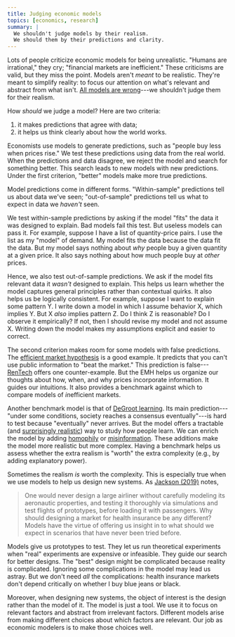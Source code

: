 ```yaml
---
title: Judging economic models
topics: [economics, research]
summary: |
  We shouldn't judge models by their realism.
  We should them by their predictions and clarity.
---
```


Lots of people criticize economic models for being unrealistic.
"Humans are irrational," they cry; "financial markets are inefficient."
These criticisms are valid, but they miss the point.
Models aren't *meant* to be realistic.
They're meant to simplify reality: to focus our attention on what's relevant and abstract from what isn't.
[All models are wrong](https://en.wikipedia.org/wiki/All_models_are_wrong)---we shouldn't judge them for their realism.

How *should* we judge a model?
Here are two criteria:

1. it makes predictions that agree with data;
2. it helps us think clearly about how the world works.

Economists use models to generate predictions, such as "people buy less when prices rise."
We test these predictions using data from the real world.
When the predictions and data disagree, we reject the model and search for something better.
This search leads to new models with new predictions.
Under the first criterion, "better" models make more true predictions.

Model predictions come in different forms.
"Within-sample" predictions tell us about data we've seen; "out-of-sample" predictions tell us what to expect in data we *haven't* seen.

We test within-sample predictions by asking if the model "fits" the data it was designed to explain.
Bad models fail this test.
But useless models can pass it.
For example, suppose I have a list of quantity-price pairs.
I use the list as my "model" of demand.
My model fits the data because the data fit the data.
But my model says nothing about *why* people buy a given quantity at a given price.
It also says nothing about how much people buy at *other* prices.

Hence, we also test out-of-sample predictions.
We ask if the model fits relevant data it *wasn't* designed to explain.
This helps us learn whether the model captures general principles rather than contextual quirks.
It also helps us be logically consistent.
For example, suppose I want to explain some pattern Y.
I write down a model in which I assume behavior X, which implies Y.
But X *also* implies pattern Z.
Do I think Z is reasonable?
Do I observe it empirically?
If not, then I should revise my model and not assume X.
Writing down the model makes my assumptions explicit and easier to correct.

The second criterion makes room for some models with false predictions.
The [efficient market hypothesis](https://en.wikipedia.org/wiki/Efficient-market_hypothesis) is a good example.
It predicts that you can't use public information to "beat the market."
This prediction is false---[RenTech](https://en.wikipedia.org/wiki/Renaissance_Technologies) offers one counter-example.
But the EMH helps us organize our thoughts about how, when, and why prices incorporate information.
It guides our intuitions.
It also provides a benchmark against which to compare models of *in*efficient markets.

Another benchmark model is that of [DeGroot learning](/blog/degroot-learning-social-networks/).
Its main prediction---"under some conditions, society reaches a consensus eventually"---is hard to test because "eventually" never arrives.
But the model offers a tractable (and [surprisingly realistic](https://doi.org/10.3982/ECTA14407)) way to study how people learn.
We can enrich the model by adding [homophily](https://doi.org/10.1093/qje/qjs021) or [misinformation](https://doi.org/10.1287/mnsc.2022.4340).
These additions make the model more realistic but more complex.
Having a benchmark helps us assess whether the extra realism is "worth" the extra complexity (e.g., by adding explanatory power).

Sometimes the realism *is* worth the complexity.
This is especially true when we use models to help us design new systems.
As [Jackson (2019)](https://doi.org/10.1007/978-3-030-18050-8_72) notes,

> One would never design a large airliner without carefully modeling its aeronautic properties, and testing it thoroughly via simulations and test flights of prototypes, before loading it with passengers.
> Why should designing a market for health insurance be any different?
> Models have the virtue of offering us insight in to what should we expect in scenarios that have never been tried before.

Models give us prototypes to test.
They let us run theoretical experiments when "real" experiments are expensive or infeasible.
They guide our search for better designs.
The "best" design might be complicated because reality is complicated.
Ignoring some complications in the model may lead us astray.
But we don't need *all* the complications: health insurance markets don't depend critically on whether I buy blue jeans or black.

Moreover, when designing new systems, the object of interest is the design rather than the model of it.
The model is just a tool.
We use it to focus on relevant factors and abstract from irrelevant factors.
Different models arise from making different choices about which factors are relevant.
Our job as economic modelers is to make those choices well.
